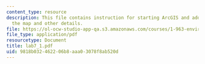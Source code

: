```yaml
---
content_type: resource
description: This file contains instruction for starting ArcGIS and adding data to
  the map and other details.
file: https://ol-ocw-studio-app-qa.s3.amazonaws.com/courses/1-963-environmental-engineering-applications-of-geographic-information-systems-fall-2004/9818b032462206b8aaa03078f8ab520d_lab7_1.pdf
file_type: application/pdf
resourcetype: Document
title: lab7_1.pdf
uid: 9818b032-4622-06b8-aaa0-3078f8ab520d
---
```

